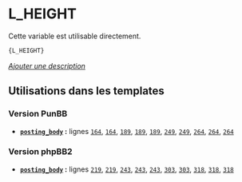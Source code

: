 # L_HEIGHT


Cette variable est utilisable directement.

```html
{L_HEIGHT}
```

[*Ajouter une description*](https://fa-tvars.appspot.com/var/L_HEIGHT)

## Utilisations dans les templates

### Version PunBB
* __[`posting_body`](../tpl/var/punbb/posting_body.md#readme) :__ lignes [`164`](../tpl/src/punbb/posting_body.tpl#L164), [`164`](../tpl/src/punbb/posting_body.tpl#L164), [`189`](../tpl/src/punbb/posting_body.tpl#L189), [`189`](../tpl/src/punbb/posting_body.tpl#L189), [`189`](../tpl/src/punbb/posting_body.tpl#L189), [`249`](../tpl/src/punbb/posting_body.tpl#L249), [`249`](../tpl/src/punbb/posting_body.tpl#L249), [`264`](../tpl/src/punbb/posting_body.tpl#L264), [`264`](../tpl/src/punbb/posting_body.tpl#L264), [`264`](../tpl/src/punbb/posting_body.tpl#L264)

### Version phpBB2
* __[`posting_body`](../tpl/var/subsilver/posting_body.md#readme) :__ lignes [`219`](../tpl/src/subsilver/posting_body.tpl#L219), [`219`](../tpl/src/subsilver/posting_body.tpl#L219), [`243`](../tpl/src/subsilver/posting_body.tpl#L243), [`243`](../tpl/src/subsilver/posting_body.tpl#L243), [`243`](../tpl/src/subsilver/posting_body.tpl#L243), [`303`](../tpl/src/subsilver/posting_body.tpl#L303), [`303`](../tpl/src/subsilver/posting_body.tpl#L303), [`318`](../tpl/src/subsilver/posting_body.tpl#L318), [`318`](../tpl/src/subsilver/posting_body.tpl#L318), [`318`](../tpl/src/subsilver/posting_body.tpl#L318)